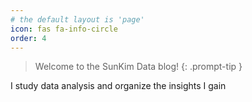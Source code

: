 ```yaml
---
# the default layout is 'page'
icon: fas fa-info-circle
order: 4
---
```


> Welcome to the SunKim Data blog!
> {: .prompt-tip }

I study data analysis and organize the insights I gain
